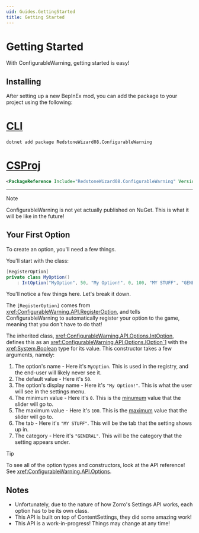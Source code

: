 ```yaml
---
uid: Guides.GettingStarted
title: Getting Started
---
```


# Getting Started

With ConfigurableWarning, getting started is easy!

## Installing

After setting up a new BepInEx mod,
you can add the package to your project using the following:

# [CLI](#tab/cli)

```pwsh
dotnet add package RedstoneWizard08.ConfigurableWarning
```

# [CSProj](#tab/csproj)

```xml
<PackageReference Include="RedstoneWizard08.ConfigurableWarning" Version="1.13.0" IncludeAssets="compile" ExcludeAssets="RUNTIME" />
```

---

> [!NOTE]
> ConfigurableWarning is not yet actually published on NuGet.
> This is what it will be like in the future!

## Your First Option

To create an option, you'll need a few things.

You'll start with the class:

```cs
[RegisterOption]
private class MyOption()
    : IntOption("MyOption", 50, "My Option!", 0, 100, "MY STUFF", "GENERAL");
```

You'll notice a few things here. Let's break it down.

The `[RegisterOption]` comes from <xref:ConfigurableWarning.API.RegisterOption>, and
tells ConfigurableWarning to automatically register your option to the game, meaning that
you don't have to do that!

The inherited class, <xref:ConfigurableWarning.API.Options.IntOption>, defines this as an
<xref:ConfigurableWarning.API.Options.IOption`1> with the <xref:System.Boolean> type for its
value. This constructor takes a few arguments, namely:

1. The option's name - Here it's `MyOption`. This is used in the registry, and the end-user will
   likely never see it.
2. The default value - Here it's `50`.
3. The option's display name - Here it's `"My Option!"`. This is what the user will see in the
   settings menu.
4. The minimum value - Here it's `0`. This is the <u>minumum</u> value that the slider will go to.
5. The maximum value - Here it's `100`. This is the <u>maximum</u> value that the slider will go to.
6. The tab - Here it's `"MY STUFF"`. This will be the tab that the setting shows up in.
7. The category - Here it's `"GENERAL"`. This will be the category that the setting appears under.

> [!TIP]
> To see all of the option types and constructors, look at the API reference!
> See <xref:ConfigurableWarning.API.Options>.

## Notes

-   Unfortunately, due to the nature of how Zorro's Settings API works, each option has to be its
    own class.
-   This API is built on top of ContentSettings, they did some amazing work!
-   This API is a work-in-progress! Things may change at any time!
